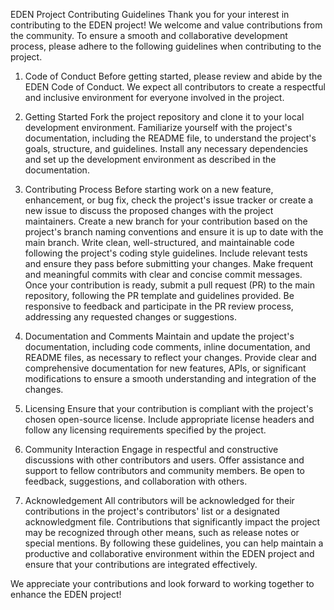 EDEN Project Contributing Guidelines
Thank you for your interest in contributing to the EDEN project! We welcome and value contributions from the community. To ensure a smooth and collaborative development process, please adhere to the following guidelines when contributing to the project.

1. Code of Conduct
Before getting started, please review and abide by the EDEN Code of Conduct. We expect all contributors to create a respectful and inclusive environment for everyone involved in the project.

2. Getting Started
Fork the project repository and clone it to your local development environment.
Familiarize yourself with the project's documentation, including the README file, to understand the project's goals, structure, and guidelines.
Install any necessary dependencies and set up the development environment as described in the documentation.
3. Contributing Process
Before starting work on a new feature, enhancement, or bug fix, check the project's issue tracker or create a new issue to discuss the proposed changes with the project maintainers.
Create a new branch for your contribution based on the project's branch naming conventions and ensure it is up to date with the main branch.
Write clean, well-structured, and maintainable code following the project's coding style guidelines.
Include relevant tests and ensure they pass before submitting your changes.
Make frequent and meaningful commits with clear and concise commit messages.
Once your contribution is ready, submit a pull request (PR) to the main repository, following the PR template and guidelines provided.
Be responsive to feedback and participate in the PR review process, addressing any requested changes or suggestions.
4. Documentation and Comments
Maintain and update the project's documentation, including code comments, inline documentation, and README files, as necessary to reflect your changes.
Provide clear and comprehensive documentation for new features, APIs, or significant modifications to ensure a smooth understanding and integration of the changes.
5. Licensing
Ensure that your contribution is compliant with the project's chosen open-source license.
Include appropriate license headers and follow any licensing requirements specified by the project.
6. Community Interaction
Engage in respectful and constructive discussions with other contributors and users.
Offer assistance and support to fellow contributors and community members.
Be open to feedback, suggestions, and collaboration with others.
7. Acknowledgement
All contributors will be acknowledged for their contributions in the project's contributors' list or a designated acknowledgment file.
Contributions that significantly impact the project may be recognized through other means, such as release notes or special mentions.
By following these guidelines, you can help maintain a productive and collaborative environment within the EDEN project and ensure that your contributions are integrated effectively.

We appreciate your contributions and look forward to working together to enhance the EDEN project!
